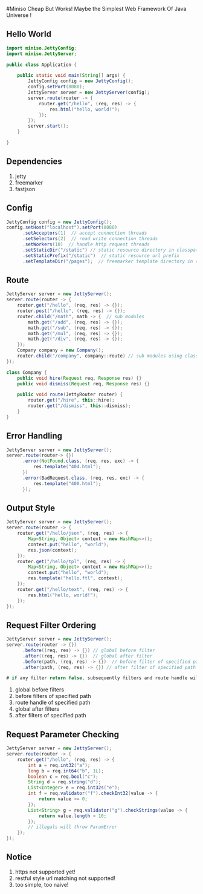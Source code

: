 #Miniso
Cheap But Works! Maybe the Simplest Web Framework Of Java Universe !


## Hello World
```java
import miniso.JettyConfig;
import miniso.JettyServer;

public class Application {

	public static void main(String[] args) {
		JettyConfig config = new JettyConfig();
		config.setPort(8080);
		JettyServer server = new JettyServer(config);
		server.route(router -> {
			router.get("/hello", (req, res) -> {
				res.html("hello, world!");
			});
		});
		server.start();
	}

}
```

## Dependencies
1. jetty
2. freemarker
3. fastjson

## Config
```java
JettyConfig config = new JettyConfig();
config.setHost("localhost").setPort(8080)
	  .setAcceptors(1)  // accept connection threads
	  .setSelectors(2)  // read write connection threads
	  .setWorkers(10)  // handle http request threads
	  .setStaticDir("/static") // static resource directory in classpath
	  .setStaticPrefix("/static")  // static resource url prefix
	  .setTemplateDir("/pages");  // freemarker template directory in classpath
```

## Route
```java
JettyServer server = new JettyServer();
server.route(router -> {
	router.get("/hello", (req, res) -> {});
	router.post("/hello", (req, res) -> {});
	router.child("/math", math -> {  // sub modules
		math.get("/add", (req, res) -> {});
		math.get("/sub", (req, res) -> {});
		math.get("/mul", (req, res) -> {});
		math.get("/div", (req, res) -> {});
	});
	Company company = new Company();
	router.child("/company", company::route) // sub modules using class
});

class Company {
	public void hire(Request req, Response res) {}
	public void dismiss(Request req, Response res) {}

	public void route(JettyRouter router) {
		router.get("/hire", this::hire);
		router.get("/dismiss", this::dismiss);
	}
}
```

## Error Handling
```java
JettyServer server = new JettyServer();
server.route(router-> {})
      .error(NotFound.class, (req, res, exc) -> {
	      res.template("404.html");
      })
      .error(BadRequest.class, (req, res, exc) -> {
          res.template("400.html");
	  });
```

## Output Style
```java
JettyServer server = new JettyServer();
server.route(router -> {
    router.get("/hello/json", (req, res) -> {
        Map<String, Object> context = new HashMap<>();
        context.put("hello", "world");
        res.json(context);
    });
    router.get("/hello/tpl", (req, res) -> {
        Map<String, Object> context = new HashMap<>();
        context.put("hello", "world");
        res.template("hello.ftl", context);
    });
    router.get("/hello/text", (req, res) -> {
        res.html("hello, world!");
    });
});
```

## Request Filter Ordering
```java
JettyServer server = new JettyServer();
server.route(router -> {})
	  .before((req, res) -> {}) // global before filter
	  .after((req, res) -> {})  // global after filter
	  .before(path, (req, res) -> {})  // before filter of specified path
	  .after(path, (req, res) -> {}) // after filter of specified path

# if any filter return false, subsequently filters and route handle will not be executed
```
1. global before filters
2. before filters of specified path
3. route handle of specified path
4. global after filters
5. after filters of specified path

## Request Parameter Checking
```java
JettyServer server = new JettyServer();
server.route(router -> {
	router.get("/hello", (req, res) -> {
		int a = req.int32("a");
		long b = req.int64("b", 1L);
		boolean c = req.bool("c");
		String d = req.string("d");
		List<Integer> e = req.int32s("e");
		int f = req.validator("f").checkInt32(value -> {
			return value >= 0;
		});
		List<String> g = req.validator("g").checkStrings(value -> {
			return value.length > 10;
		});
		// illegals will throw ParamError
	});
});
```

## Notice
1. https not supported yet!
2. restful style url matching not supported!
3. too simple, too naive!
